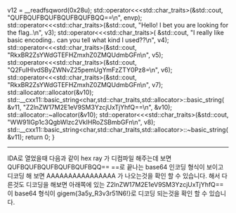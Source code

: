  v12 = __readfsqword(0x28u);
  std::operator<<<std::char_traits<char>>(&std::cout, "QUFBQUFBQUFBQUFBQUFBQQ==\n", envp);
  std::operator<<<std::char_traits<char>>(&std::cout, "Hello! I bet you are looking for the flag..\n", v3);
  std::operator<<<std::char_traits<char>>(
    &std::cout,
    "I really like basic encoding.. can you tell what kind I used??\n",
    v4);
  std::operator<<<std::char_traits<char>>(&std::cout, "RkxBR2ZsYWdGTEFHZmxhZ0ZMQUdmbGFn\n", v5);
  std::operator<<<std::char_traits<char>>(&std::cout, "Q2FuIHlvdSByZWNvZ25pemUgYmFzZTY0Pz8=\n", v6);
  std::operator<<<std::char_traits<char>>(&std::cout, "RkxBR2ZsYWdGTEFHZmxhZ0ZMQUdmbGFn\n", v7);
  std::allocator<char>::allocator(&v10);
  std::__cxx11::basic_string<char,std::char_traits<char>,std::allocator<char>>::basic_string(
    &v11,
    "Z2lnZW17M2E1eV9SM3YzcjUxTjYhfQ==\n",
    &v10);
  std::allocator<char>::~allocator(&v10);
  std::operator<<<std::char_traits<char>>(&std::cout, "WW91IGp1c3QgbWlzc2VkIHRoZSBmbGFn\n", v8);
  std::__cxx11::basic_string<char,std::char_traits<char>,std::allocator<char>>::~basic_string(&v11);
  return 0;
}

------------------------------------------------------

IDA로 열었을때 다음과 같이 hex ray 가 디컴파일 해주는데 보면 <br>
QUFBQUFBQUFBQUFBQUFBQQ==
==로 끝나는 base64 인코딩 형식이 보이고 디코딩 해 보면
AAAAAAAAAAAAAAAA
가 나오는것을 확인 할 수 있습니다.
해서 다른것도 디코딩을 해보면 
아래쪽에 있는
Z2lnZW17M2E1eV9SM3YzcjUxTjYhfQ==
이 base64 형식이
gigem{3a5y_R3v3r51N6!}로 디코딩 되는것을 확인 할 수 있습니다.
